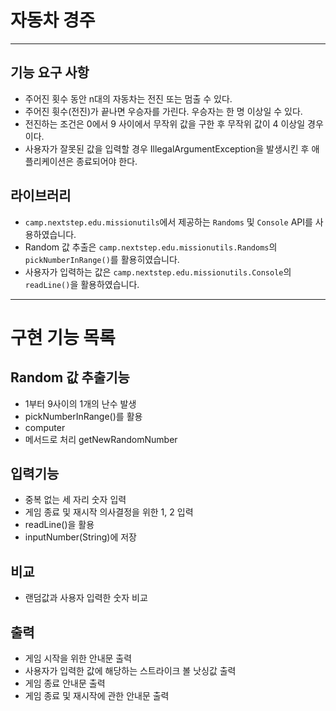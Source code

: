 # 자동차 경주
<hr>

## 기능 요구 사항
- 주어진 횟수 동안 n대의 자동차는 전진 또는 멈출 수 있다.
- 주어진 휫수(전진)가 끝나면 우승자를 가린다. 우승자는 한 명 이상일 수 있다.
- 전진하는 조건은 0에서 9 사이에서 무작위 값을 구한 후 무작위 값이 4 이상일 경우이다.
- 사용자가 잘못된 값을 입력할 경우 IllegalArgumentException을 발생시킨 후 애플리케이션은 종료되어야 한다.

## 라이브러리
- `camp.nextstep.edu.missionutils`에서 제공하는 `Randoms` 및 `Console` API를 사용하였습니다.
- Random 값 추출은 `camp.nextstep.edu.missionutils.Randoms`의 `pickNumberInRange()`를 활용히였습니다.
- 사용자가 입력하는 값은 `camp.nextstep.edu.missionutils.Console`의 `readLine()`을 활용하였습니다.

<hr>

# 구현 기능 목록
## Random 값 추출기능
- 1부터 9사이의 1개의 난수 발생
- pickNumberInRange()를 활용
- computer
- 메서드로 처리 getNewRandomNumber

## 입력기능
- 중복 없는 세 자리 숫자 입력
- 게임 종료 및 재시작 의사결정을 위한 1, 2 입력
- readLine()을 활용
- inputNumber(String)에 저장


## 비교
- 랜덤값과 사용자 입력한 숫자 비교

## 출력
- 게임 시작을 위한 안내문 출력
- 사용자가 입력한 값에 해당하는 스트라이크 볼 낫싱값 출력
- 게임 종료 안내문 출력
- 게임 종료 및 재시작에 관한 안내문 출력 